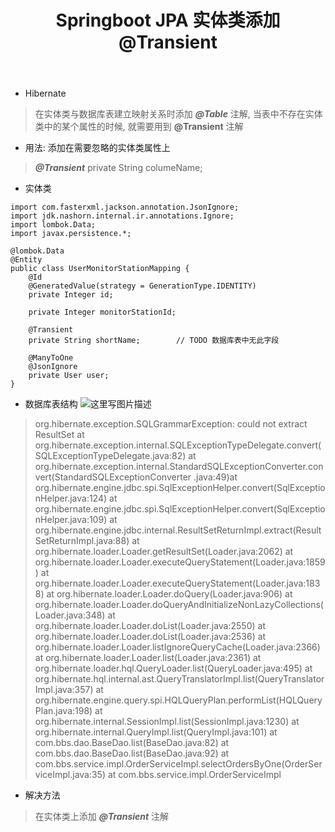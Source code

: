 ﻿---
title: Springboot JPA 实体类添加@Transient
categories: Java
tags: java, springboot
---

* Hibernate
> 在实体类与数据库表建立映射关系时添加 ***@Table*** 注解, 当表中不存在实体类中的某个属性的时候, 就需要用到 **@Transient** 注解

* 用法: 添加在需要忽略的实体类属性上
> ***@Transient***
>  private String columeName;

* 实体类
```
import com.fasterxml.jackson.annotation.JsonIgnore;
import jdk.nashorn.internal.ir.annotations.Ignore;
import lombok.Data;
import javax.persistence.*;

@lombok.Data
@Entity
public class UserMonitorStationMapping {
    @Id
    @GeneratedValue(strategy = GenerationType.IDENTITY)
    private Integer id;
    
    private Integer monitorStationId;
    
    @Transient
    private String shortName;        // TODO 数据库表中无此字段

    @ManyToOne
    @JsonIgnore
    private User user;
}
```
* 数据库表结构
![这里写图片描述](https://img-blog.csdn.net/20180720163211969?watermark/2/text/aHR0cHM6Ly9ibG9nLmNzZG4ubmV0L3FxXzM1OTc0NzU5/font/5a6L5L2T/fontsize/400/fill/I0JBQkFCMA==/dissolve/70)


> org.hibernate.exception.SQLGrammarException: could not extract ResultSet
at org.hibernate.exception.internal.SQLExceptionTypeDelegate.convert(SQLExceptionTypeDelegate.java:82)
at org.hibernate.exception.internal.StandardSQLExceptionConverter.convert(StandardSQLExceptionConverter
.java:49)at org.hibernate.engine.jdbc.spi.SqlExceptionHelper.convert(SqlExceptionHelper.java:124)
at org.hibernate.engine.jdbc.spi.SqlExceptionHelper.convert(SqlExceptionHelper.java:109)
at org.hibernate.engine.jdbc.internal.ResultSetReturnImpl.extract(ResultSetReturnImpl.java:88)
at org.hibernate.loader.Loader.getResultSet(Loader.java:2062)
at org.hibernate.loader.Loader.executeQueryStatement(Loader.java:1859)
at org.hibernate.loader.Loader.executeQueryStatement(Loader.java:1838)
at org.hibernate.loader.Loader.doQuery(Loader.java:906)
at org.hibernate.loader.Loader.doQueryAndInitializeNonLazyCollections(Loader.java:348)
at org.hibernate.loader.Loader.doList(Loader.java:2550)
at org.hibernate.loader.Loader.doList(Loader.java:2536)
at org.hibernate.loader.Loader.listIgnoreQueryCache(Loader.java:2366)
at org.hibernate.loader.Loader.list(Loader.java:2361)
at org.hibernate.loader.hql.QueryLoader.list(QueryLoader.java:495)
at org.hibernate.hql.internal.ast.QueryTranslatorImpl.list(QueryTranslatorImpl.java:357)
at org.hibernate.engine.query.spi.HQLQueryPlan.performList(HQLQueryPlan.java:198)
at org.hibernate.internal.SessionImpl.list(SessionImpl.java:1230)
at org.hibernate.internal.QueryImpl.list(QueryImpl.java:101)
at com.bbs.dao.BaseDao.list(BaseDao.java:82)
at com.bbs.dao.BaseDao.list(BaseDao.java:92)
at com.bbs.service.impl.OrderServiceImpl.selectOrdersByOne(OrderServiceImpl.java:35)
at com.bbs.service.impl.OrderServiceImpl

* 解决方法
> 在实体类上添加 ***@Transient*** 注解
